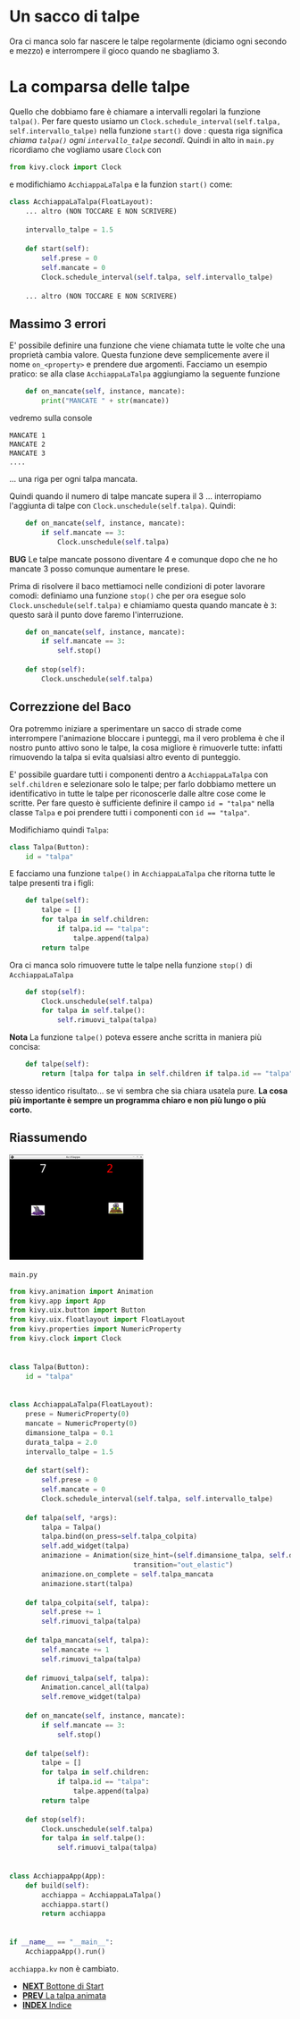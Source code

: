 # Un sacco di talpe

Ora ci manca solo far nascere le talpe regolarmente (diciamo ogni secondo e mezzo) e interrompere il gioco quando ne
sbagliamo 3.

# La comparsa delle talpe

Quello che dobbiamo fare è chiamare a intervalli regolari la funzione `talpa()`. Per fare questo usiamo un 
`Clock.schedule_interval(self.talpa, self.intervallo_talpe)` nella funzione `start()` dove : questa riga significa 
*chiama `talpa()` ogni `intervallo_talpe` secondi*. Quindi in alto in `main.py` ricordiamo che vogliamo usare `Clock` 
con

```python
from kivy.clock import Clock
```

e modifichiamo `AcchiappaLaTalpa` e la funzion `start()` come:

```python
class AcchiappaLaTalpa(FloatLayout):
    ... altro (NON TOCCARE E NON SCRIVERE)

    intervallo_talpe = 1.5

    def start(self):
        self.prese = 0
        self.mancate = 0
        Clock.schedule_interval(self.talpa, self.intervallo_talpe)

    ... altro (NON TOCCARE E NON SCRIVERE)
```

## Massimo 3 errori

E' possibile definire una funzione che viene chiamata tutte le volte che una proprietà cambia valore. Questa funzione
deve semplicemente avere il nome `on_<property>` e prendere due argomenti. Facciamo un esempio pratico: se alla
clase `AcchiappaLaTalpa` aggiungiamo la seguente funzione

```python
    def on_mancate(self, instance, mancate):
        print("MANCATE " + str(mancate))
```

vedremo sulla console

```
MANCATE 1
MANCATE 2
MANCATE 3
....
```

... una riga per ogni talpa mancata.

Quindi quando il numero di talpe mancate supera il 3 ... interropiamo l'aggiunta di talpe con 
`Clock.unschedule(self.talpa)`. Quindi:

```python
    def on_mancate(self, instance, mancate):
        if self.mancate == 3:
            Clock.unschedule(self.talpa)
```

**BUG** Le talpe mancate possono diventare 4 e comunque dopo che ne ho mancate 3 posso comunque aumentare le prese.

Prima di risolvere il baco mettiamoci nelle condizioni di poter lavorare comodi: definiamo una funzione `stop()` che
per ora esegue solo `Clock.unschedule(self.talpa)` e chiamiamo questa quando mancate è `3`: questo sarà il punto dove 
faremo l'interruzione.

```python
    def on_mancate(self, instance, mancate):
        if self.mancate == 3:
            self.stop()
    
    def stop(self):
        Clock.unschedule(self.talpa)
```

## Correzzione del Baco

Ora potremmo iniziare a sperimentare un sacco di strade come interrompere l'animazione bloccare i punteggi, ma il vero
problema è che il nostro punto attivo sono le talpe, la cosa migliore è rimuoverle tutte: infatti rimuovendo la talpa
si evita qualsiasi altro evento di punteggio.

E' possibile guardare tutti i componenti dentro a `AcchiappaLaTalpa` con `self.children` e selezionare solo le 
talpe; per farlo dobbiamo mettere un identificativo in tutte le talpe per riconoscerle dalle altre cose come
le scritte. Per fare questo è sufficiente definire il campo `id = "talpa"` nella classe `Talpa` e poi prendere tutti
i componenti con `id == "talpa"`.

Modifichiamo quindi `Talpa`:

```python
class Talpa(Button):
    id = "talpa"
```

E facciamo una funzione `talpe()` in `AcchiappaLaTalpa` che ritorna tutte le talpe presenti tra i figli:
 
```python
    def talpe(self):
        talpe = []
        for talpa in self.children:
            if talpa.id == "talpa":
                talpe.append(talpa)
        return talpe
``` 

Ora ci manca solo rimuovere tutte le talpe nella funzione `stop()` di `AcchiappaLaTalpa`

```python
    def stop(self):
        Clock.unschedule(self.talpa)
        for talpa in self.talpe():
            self.rimuovi_talpa(talpa)
```

**Nota** La funzione `talpe()` poteva essere anche scritta in maniera più concisa:

```python
    def talpe(self):
        return [talpa for talpa in self.children if talpa.id == "talpa"]
``` 

stesso identico risultato... se vi sembra che sia chiara usatela pure. **La cosa più importante è sempre
un programma chiaro e non più lungo o più corto.**

## Riassumendo

![Talpe e Punteggio](talpe_e_punteggio.png)

`main.py`
```python
from kivy.animation import Animation
from kivy.app import App
from kivy.uix.button import Button
from kivy.uix.floatlayout import FloatLayout
from kivy.properties import NumericProperty
from kivy.clock import Clock


class Talpa(Button):
    id = "talpa"


class AcchiappaLaTalpa(FloatLayout):
    prese = NumericProperty(0)
    mancate = NumericProperty(0)
    dimansione_talpa = 0.1
    durata_talpa = 2.0
    intervallo_talpe = 1.5

    def start(self):
        self.prese = 0
        self.mancate = 0
        Clock.schedule_interval(self.talpa, self.intervallo_talpe)

    def talpa(self, *args):
        talpa = Talpa()
        talpa.bind(on_press=self.talpa_colpita)
        self.add_widget(talpa)
        animazione = Animation(size_hint=(self.dimansione_talpa, self.dimansione_talpa), duration=self.durata_talpa,
                               transition="out_elastic")
        animazione.on_complete = self.talpa_mancata
        animazione.start(talpa)

    def talpa_colpita(self, talpa):
        self.prese += 1
        self.rimuovi_talpa(talpa)

    def talpa_mancata(self, talpa):
        self.mancate += 1
        self.rimuovi_talpa(talpa)

    def rimuovi_talpa(self, talpa):
        Animation.cancel_all(talpa)
        self.remove_widget(talpa)

    def on_mancate(self, instance, mancate):
        if self.mancate == 3:
            self.stop()

    def talpe(self):
        talpe = []
        for talpa in self.children:
            if talpa.id == "talpa":
                talpe.append(talpa)
        return talpe

    def stop(self):
        Clock.unschedule(self.talpa)
        for talpa in self.talpe():
            self.rimuovi_talpa(talpa)


class AcchiappaApp(App):
    def build(self):
        acchiappa = AcchiappaLaTalpa()
        acchiappa.start()
        return acchiappa


if __name__ == "__main__":
    AcchiappaApp().run()
```

`acchiappa.kv` non è cambiato.

* [**NEXT** Bottone di Start](btn_start.md)
* [**PREV** La talpa animata](talpa_animata.md)
* [**INDEX** Indice](start.md)
